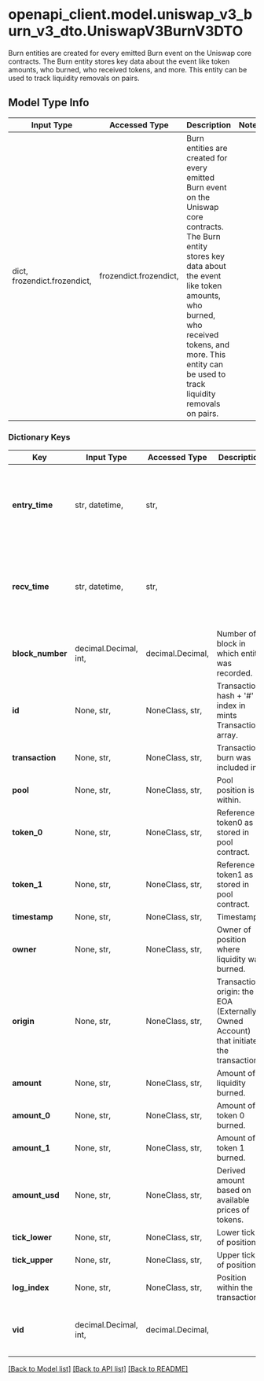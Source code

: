 # openapi_client.model.uniswap_v3_burn_v3_dto.UniswapV3BurnV3DTO

Burn entities are created for every emitted Burn event on the Uniswap core contracts. The Burn entity stores key data about the event like token amounts, who burned, who received tokens, and more. This entity can be used to track liquidity removals on pairs.

## Model Type Info
Input Type | Accessed Type | Description | Notes
------------ | ------------- | ------------- | -------------
dict, frozendict.frozendict,  | frozendict.frozendict,  | Burn entities are created for every emitted Burn event on the Uniswap core contracts. The Burn entity stores key data about the event like token amounts, who burned, who received tokens, and more. This entity can be used to track liquidity removals on pairs. | 

### Dictionary Keys
Key | Input Type | Accessed Type | Description | Notes
------------ | ------------- | ------------- | ------------- | -------------
**entry_time** | str, datetime,  | str,  |  | [optional] value must conform to RFC-3339 date-time
**recv_time** | str, datetime,  | str,  |  | [optional] value must conform to RFC-3339 date-time
**block_number** | decimal.Decimal, int,  | decimal.Decimal,  | Number of block in which entity was recorded. | [optional] value must be a 64 bit integer
**id** | None, str,  | NoneClass, str,  | Transaction hash + &#x27;#&#x27; + index in mints Transaction array. | [optional] 
**transaction** | None, str,  | NoneClass, str,  | Transaction burn was included in. | [optional] 
**pool** | None, str,  | NoneClass, str,  | Pool position is within. | [optional] 
**token_0** | None, str,  | NoneClass, str,  | Reference to token0 as stored in pool contract. | [optional] 
**token_1** | None, str,  | NoneClass, str,  | Reference to token1 as stored in pool contract. | [optional] 
**timestamp** | None, str,  | NoneClass, str,  | Timestamp. | [optional] 
**owner** | None, str,  | NoneClass, str,  | Owner of position where liquidity was burned. | [optional] 
**origin** | None, str,  | NoneClass, str,  | Transaction origin: the EOA (Externally Owned Account) that initiated the transaction. | [optional] 
**amount** | None, str,  | NoneClass, str,  | Amount of liquidity burned. | [optional] 
**amount_0** | None, str,  | NoneClass, str,  | Amount of token 0 burned. | [optional] 
**amount_1** | None, str,  | NoneClass, str,  | Amount of token 1 burned. | [optional] 
**amount_usd** | None, str,  | NoneClass, str,  | Derived amount based on available prices of tokens. | [optional] 
**tick_lower** | None, str,  | NoneClass, str,  | Lower tick of position. | [optional] 
**tick_upper** | None, str,  | NoneClass, str,  | Upper tick of position. | [optional] 
**log_index** | None, str,  | NoneClass, str,  | Position within the transactions. | [optional] 
**vid** | decimal.Decimal, int,  | decimal.Decimal,  |  | [optional] value must be a 64 bit integer

[[Back to Model list]](../../README.md#documentation-for-models) [[Back to API list]](../../README.md#documentation-for-api-endpoints) [[Back to README]](../../README.md)

